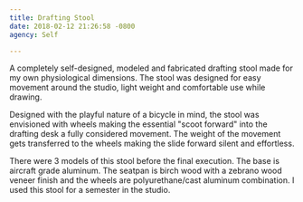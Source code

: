 ```yaml
---
title: Drafting Stool
date: 2018-02-12 21:26:58 -0800
agency: Self

---
```

A completely self-designed, modeled and fabricated drafting stool made for my own physiological dimensions.  The stool was designed for easy movement around the studio, light weight and comfortable use while drawing.

Designed with the playful nature of a bicycle in mind, the stool was envisioned with wheels making the essential "scoot forward" into the drafting desk a fully considered movement.  The weight of the movement gets transferred to the wheels making the slide forward silent and effortless.

There were 3 models of this stool before the final execution.  The base is aircraft grade aluminum.  The seatpan is birch wood with a zebrano wood veneer finish and the wheels are polyurethane/cast aluminum combination. I used this stool for a semester in the studio.
